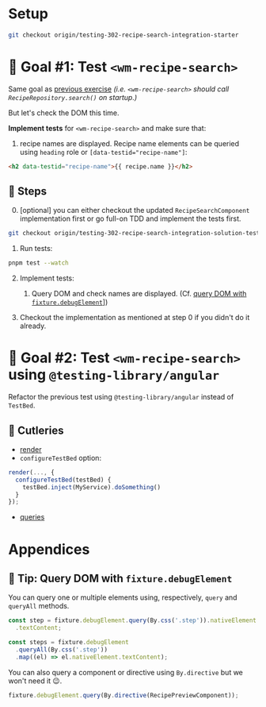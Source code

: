 # Setup

```sh
git checkout origin/testing-302-recipe-search-integration-starter
```

# 🎯 Goal #1: Test `<wm-recipe-search>`

Same goal as [previous exercise](301-recipe-search-isolated.md) _(i.e. `<wm-recipe-search>` should call `RecipeRepository.search()` on startup.)_

But let's check the DOM this time.

**Implement tests** for `<wm-recipe-search>` and make sure that:

1. recipe names are displayed. Recipe name elements can be queried using `heading` role or `[data-testid="recipe-name"]`:

```html
<h2 data-testid="recipe-name">{{ recipe.name }}</h2>
```

## 📝 Steps

0. [optional] you can either checkout the updated `RecipeSearchComponent` implementation first or go full-on TDD and implement the tests first.
```sh
git checkout origin/testing-302-recipe-search-integration-solution-test-bed apps/whiskmate/src/app/recipe/recipe-search.component.ts
```

1. Run tests:

```sh
pnpm test --watch
```

2. Implement tests:

   1. Query DOM and check names are displayed. (Cf. [query DOM with `fixture.debugElement`](#-tip-query-dom-with-fixturedebugelement)])

3. Checkout the implementation as mentioned at step 0 if you didn't do it already.

# 🎯 Goal #2: Test `<wm-recipe-search>` using `@testing-library/angular`

Refactor the previous test using `@testing-library/angular` instead of `TestBed`.

## 🍴 Cutleries
- [render](https://testing-library.com/docs/angular-testing-library/api#render)
- `configureTestBed` option:
```ts
render(..., {
  configureTestBed(testBed) {
    testBed.inject(MyService).doSomething()
  }
});
```
- [queries](https://testing-library.com/docs/queries/about/)


# Appendices

## 🎁 Tip: Query DOM with `fixture.debugElement`

You can query one or multiple elements using, respectively, `query` and `queryAll` methods.

```ts
const step = fixture.debugElement.query(By.css('.step')).nativeElement
  .textContent;

const steps = fixture.debugElement
  .queryAll(By.css('.step'))
  .map((el) => el.nativeElement.textContent);
```

You can also query a component or directive using `By.directive` but we won't need it 😉.

```ts
fixture.debugElement.query(By.directive(RecipePreviewComponent));
```

